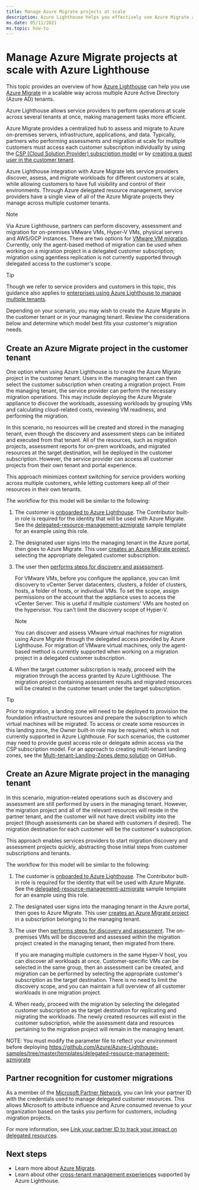 ```yaml
---
title: Manage Azure Migrate projects at scale
description: Azure Lighthouse helps you effectively use Azure Migrate across delegated customer resources.
ms.date: 05/11/2021
ms.topic: how-to
---
```


# Manage Azure Migrate projects at scale with Azure Lighthouse

This topic provides an overview of how [Azure Lighthouse](../overview.md) can help you use [Azure Migrate](../../migrate/migrate-services-overview.md) in a scalable way across multiple Azure Active Directory (Azure AD) tenants.

Azure Lighthouse allows service providers to perform operations at scale across several tenants at once, making management tasks more efficient.

Azure Migrate provides a centralized hub to assess and migrate to Azure on-premises servers, infrastructure, applications, and data. Typically, partners who performing assessments and migration at scale for multiple customers must access each customer subscription individually by using the [CSP (Cloud Solution Provider) subscription model](/partner-center/customers-revoke-admin-privileges) or by [creating a guest user in the customer tenant](../../active-directory/external-identities/what-is-b2b.md).

Azure Lighthouse integration with Azure Migrate lets service providers discover, assess, and migrate workloads for different customers at scale, while allowing customers to have full visibility and control of their environments. Through Azure delegated resource management, service providers have a single view of all of the Azure Migrate projects they manage across multiple customer tenants.

> [!NOTE]
> Via Azure Lighthouse, partners can perform discovery, assessment and migration for on-premises VMware VMs, Hyper-V VMs, physical servers and AWS/GCP instances. There are two options for [VMware VM migration](../../migrate/server-migrate-overview.md). Currently, only the agent-based method of migration can be used when working on a migration project in a delegated customer subscription; migration using agentless replication is not currently supported through delegated access to the customer's scope.

> [!TIP]
> Though we refer to service providers and customers in this topic, this guidance also applies to [enterprises using Azure Lighthouse to manage multiple tenants](../concepts/enterprise.md).

Depending on your scenario, you may wish to create the Azure Migrate in the customer tenant or in your managing tenant. Review the considerations below and determine which model best fits your customer's migration needs.

## Create an Azure Migrate project in the customer tenant

One option when using Azure Lighthouse is to create the Azure Migrate project in the customer tenant. Users in the managing tenant can then select the customer subscription when creating a migration project. From the managing tenant, the service provider can perform the necessary migration operations. This may include deploying the Azure Migrate appliance to discover the workloads, assessing workloads by grouping VMs and calculating cloud-related costs, reviewing VM readiness, and performing the migration.

In this scenario, no resources will be created and stored in the managing tenant, even though the discovery and assessment steps can be initiated and executed from that tenant. All of the resources, such as migration projects, assessment reports for on-prem workloads, and migrated resources at the target destination, will be deployed in the customer subscription. However, the service provider can access all customer projects from their own tenant and portal experience.

This approach minimizes context switching for service providers working across multiple customers, while letting customers keep all of their resources in their own tenants.

The workflow for this model will be similar to the following:

1. The customer is [onboarded to Azure Lighthouse](onboard-customer.md). The Contributor built-in role is required for the identity that will be used with Azure Migrate. See the [delegated-resource-management-azmigrate](https://github.com/Azure/Azure-Lighthouse-samples/tree/master/templates/delegated-resource-management-azmigrate) sample template for an example using this role.
1. The designated user signs into the managing tenant in the Azure portal, then goes to Azure Migrate. This user [creates an Azure Migrate project](../../migrate/create-manage-projects.md), selecting the appropriate delegated customer subscription.
1. The user then [performs steps for discovery and assessment](../../migrate/tutorial-discover-vmware.md).

   For VMware VMs, before you configure the appliance, you can limit discovery to vCenter Server datacenters, clusters, a folder of clusters, hosts, a folder of hosts, or individual VMs. To set the scope, assign permissions on the account that the appliance uses to access the vCenter Server. This is useful if multiple customers' VMs are hosted on the hypervisor. You can't limit the discovery scope of Hyper-V.

    > [!NOTE]
    > You can discover and assess VMware virtual machines for migration using Azure Migrate through the delegated access provided by Azure Lighthouse. For migration of VMware virtual machines, only the agent-based method is currently supported when working on a migration project in a delegated customer subscription.

1. When the target customer subscription is ready, proceed with the migration through the access granted by Azure Lighthouse. The migration project containing assessment results and migrated resources will be created in the customer tenant under the target subscription.

> [!TIP]
> Prior to migration, a landing zone will need to be deployed to provision the foundation infrastructure resources and prepare the subscription to which virtual machines will be migrated. To access or create some resources in this landing zone, the Owner built-in role may be required, which is not currently supported in Azure Lighthouse. For such scenarios, the customer may need to provide guest access role or delegate admin access via the CSP subscription model. For an approach to creating multi-tenant landing zones, see the [Multi-tenant-Landing-Zones demo solution](https://github.com/Azure/Multi-tenant-Landing-Zones) on GitHub.

## Create an Azure Migrate project in the managing tenant

In this scenario, migration-related operations such as discovery and assessment are still performed by users in the managing tenant. However, the migration project and all of the relevant resources will reside in the partner tenant, and the customer will not have direct visibility into the project (though assessments can be shared with customers if desired). The migration destination for each customer will be the customer's subscription.

This approach enables services providers to start migration discovery and assessment projects quickly, abstracting those initial steps from customer subscriptions and tenants.

The workflow for this model will be similar to the following:

1. The customer is [onboarded to Azure Lighthouse](onboard-customer.md). The Contributor built-in role is required for the identity that will be used with Azure Migrate. See the [delegated-resource-management-azmigrate](https://github.com/Azure/Azure-Lighthouse-samples/tree/master/templates/delegated-resource-management-azmigrate) sample template for an example using this role.
1. The designated user signs into the managing tenant in the Azure portal, then goes to Azure Migrate. This user [creates an Azure Migrate project](../../migrate/create-manage-projects.md) in a subscription belonging to the managing tenant.
1. The user then [performs steps for discovery and assessment](../../migrate/tutorial-discover-vmware.md). The on-premises VMs will be discovered and assessed within the migration project created in the managing tenant, then migrated from there.

   If you are managing multiple customers in the same Hyper-V host, you can discover all workloads at once. Customer-specific VMs can be selected in the same group, then an assessment can be created, and migration can be performed by selecting the appropriate customer's subscription as the target destination. There is no need to limit the discovery scope, and you can maintain a  full overview of all customer workloads in one migration project.

1. When ready, proceed with the migration by selecting the delegated customer subscription as the target destination for replicating and migrating the workloads. The newly created resources will exist in the customer subscription, while the assessment data and resources pertaining to the migration project will remain in the managing tenant.

NOTE: You must modify the parameter file to reflect your environment before deploying
https://github.com/Azure/Azure-Lighthouse-samples/tree/master/templates/delegated-resource-management-azmigrate

## Partner recognition for customer migrations

As a member of the [Microsoft Partner Network](https://partner.microsoft.com), you can link your partner ID with the credentials used to manage delegated customer resources. This allows Microsoft to attribute influence and Azure consumed revenue to your organization based on the tasks you perform for customers, including migration projects.

For more information, see [Link your partner ID to track your impact on delegated resources](partner-earned-credit.md).

## Next steps

- Learn more about [Azure Migrate](../../migrate/migrate-services-overview.md).
- Learn about other [cross-tenant management experiences](../concepts/cross-tenant-management-experience.md) supported by Azure Lighthouse.
